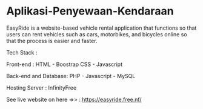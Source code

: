 # Aplikasi-Penyewaan-Kendaraan
EasyRide is a website-based vehicle rental application that functions so that users can rent vehicles such as cars, motorbikes, and bicycles online so that the process is easier and faster. 

Tech Stack :

  Front-end :
    HTML
    - Boostrap CSS
    - Javascript

  Back-end and Database:
    PHP
    - Javascript
    - MySQL
    
  Hosting Server :
    InfinityFree

See live website on here =>> : https://easyride.free.nf/ 

